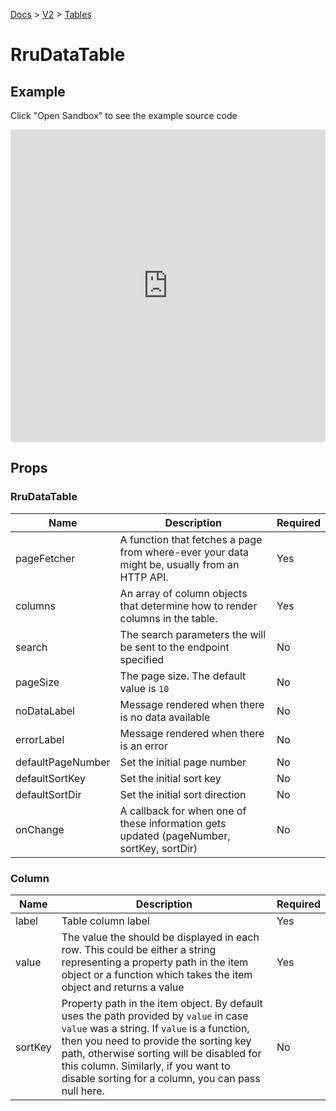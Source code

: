 [Docs](/) > [V2](/docs/v2/get-started) > [Tables](/docs/v2/components/RruDataTable)

# RruDataTable

## Example
Click "Open Sandbox" to see the example source code

<iframe src="https://codesandbox.io/embed/rrudatatable-pd93eh?autoresize=1&fontsize=14&theme=dark&view=preview"
  style="width:100%; height:500px; border:0; border-radius: 4px; overflow:hidden;"
  title="RruDataTable"
  allow="accelerometer; ambient-light-sensor; camera; encrypted-media; geolocation; gyroscope; hid; microphone; midi; payment; usb; vr; xr-spatial-tracking"
  sandbox="allow-forms allow-modals allow-popups allow-presentation allow-same-origin allow-scripts"
></iframe>

## Props

### RruDataTable

| Name              | Description                                                                                  | Required |
| ----------------- | -------------------------------------------------------------------------------------------- | -------- |
| pageFetcher       | A function that fetches a page from where-ever your data might be, usually from an HTTP API. | Yes      |
| columns           | An array of column objects that determine how to render columns in the table.                | Yes      |
| search            | The search parameters the will be sent to the endpoint specified                             | No       |
| pageSize          | The page size. The default value is `10`                                                     | No       |
| noDataLabel       | Message rendered when there is no data available                                             | No       |
| errorLabel        | Message rendered when there is an error                                                      | No       |
| defaultPageNumber | Set the initial page number                                                                  | No       |
| defaultSortKey    | Set the initial sort key                                                                     | No       |
| defaultSortDir    | Set the initial sort direction                                                               | No       |
| onChange          | A callback for when one of these information gets updated (pageNumber, sortKey, sortDir)     | No       |

### Column

| Name    | Description                                                                                                                                                                                                                                                                                                               | Required |
| ------- | ------------------------------------------------------------------------------------------------------------------------------------------------------------------------------------------------------------------------------------------------------------------------------------------------------------------------- | -------- |
| label   | Table column label                                                                                                                                                                                                                                                                                                        | Yes      |
| value   | The value the should be displayed in each row. This could be either a string representing a property path in the item object or a function which takes the item object and returns a value                                                                                                                                | Yes      |
| sortKey | Property path in the item object. By default uses the path provided by `value` in case `value` was a string. If `value` is a function, then you need to provide the sorting key path, otherwise sorting will be disabled for this column. Similarly, if you want to disable sorting for a column, you can pass null here. | No       |
